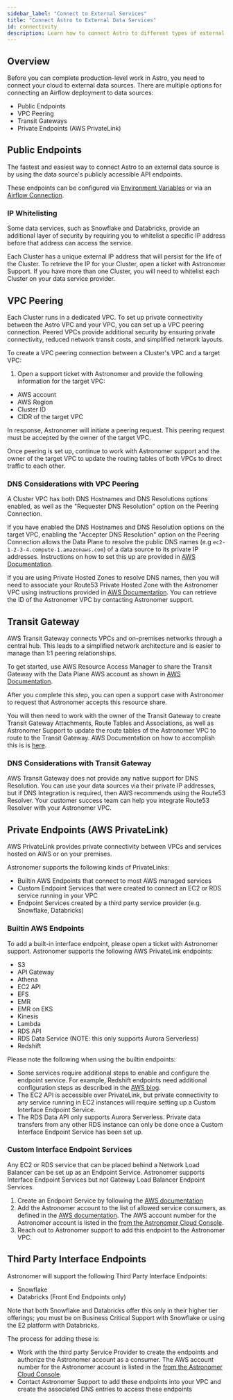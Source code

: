 ```yaml
---
sidebar_label: "Connect to External Services"
title: "Connect Astro to External Data Services"
id: connectivity
description: Learn how to connect Astro to different types of external data sources.
---
```


## Overview

Before you can complete production-level work in Astro, you need to connect your cloud to external data sources. There are multiple options for connecting an Airflow deployment to data sources:

- Public Endpoints
- VPC Peering
- Transit Gateways
- Private Endpoints (AWS PrivateLink)

## Public Endpoints

The fastest and easiest way to connect Astro to an external data source is by using the data source's publicly accessible API endpoints.

These endpoints can be configured via [Environment Variables](environment-variables.md) or via an [Airflow Connection](https://airflow.apache.org/docs/apache-airflow/stable/howto/connection.html).

### IP Whitelisting

Some data services, such as Snowflake and Databricks, provide an additional layer of security by requiring you to whitelist a specific IP address before that address can access the service.

Each Cluster has a unique external IP address that will persist for the life of the Cluster. To retrieve the IP for your Cluster, open a ticket with Astronomer Support. If you have more than one Cluster, you will need to whitelist each Cluster on your data service provider.

## VPC Peering

Each Cluster runs in a dedicated VPC. To set up private connectivity between the Astro VPC and your VPC, you can set up a VPC peering connection. Peered VPCs provide additional security by ensuring private connectivity, reduced network transit costs, and simplified network layouts.

To create a VPC peering connection between a Cluster's VPC and a target VPC:

1. Open a support ticket with Astronomer and provide the following information for the target VPC:

- AWS account
- AWS Region
- Cluster ID
- CIDR of the target VPC

In response, Astronomer will initiate a peering request. This peering request must be accepted by the owner of the target VPC.

Once peering is set up, continue to work with Astronomer support and the owner of the target VPC to update the routing tables of both VPCs to direct traffic to each other.

### DNS Considerations with VPC Peering

A Cluster VPC has both DNS Hostnames and DNS Resolutions options enabled, as well as the "Requester DNS Resolution" option on the Peering Connection.  

If you have enabled the DNS Hostnames and DNS Resolution options on the target VPC, enabling the "Accepter DNS Resolution" option on the Peering Connection allows the Data Plane to resolve the public DNS names (e.g `ec2-1-2-3-4.compute-1.amazonaws.com`) of a data source to its private IP addresses. Instructions on how to set this up are provided in [AWS Documentation](https://docs.aws.amazon.com/vpc/latest/peering/modify-peering-connections.html).

If you are using Private Hosted Zones to resolve DNS names, then you will need to associate your Route53 Private Hosted Zone with the Astronomer VPC using instructions provided in [AWS Documentation](https://aws.amazon.com/premiumsupport/knowledge-center/route53-private-hosted-zone/). You can retrieve the ID of the Astronomer VPC by contacting Astronomer support.

## Transit Gateway

AWS Transit Gateway connects VPCs and on-premises networks through a central hub. This leads to a simplified network architecture and is easier to manage than 1:1 peering relationships.  

To get started, use AWS Resource Access Manager to share the Transit Gateway with the Data Plane AWS account as shown in [AWS Documentation](https://docs.aws.amazon.com/vpc/latest/tgw/transit-gateway-share.html).

After you complete this step, you can open a support case with Astronomer to request that Astronomer accepts this resource share.  

You will then need to work with the owner of the Transit Gateway to create Transit Gateway Attachments, Route Tables and Associations, as well as Astronomer Support to update the route tables of the Astronomer VPC to route to the Transit Gateway.  AWS Documentation on how to accomplish this is is [here](https://docs.aws.amazon.com/vpc/latest/tgw/tgw-getting-started.html).

### DNS Considerations with Transit Gateway

AWS Transit Gateway does not provide any native support for DNS Resolution. You can use your data sources via their private IP addresses, but if DNS Integration is required, then AWS recommends using the Route53 Resolver.  Your customer success team can help you integrate Route53 Resolver with your Astronomer VPC.

## Private Endpoints (AWS PrivateLink)

AWS PrivateLink provides private connectivity between VPCs and services hosted on AWS or on your premises.  

Astronomer supports the following kinds of PrivateLinks:

- Builtin AWS Endpoints that connect to most AWS managed services
- Custom Endpoint Services that were created to connect an EC2 or RDS service running in your VPC
- Endpoint Services created by a third party service provider (e.g. Snowflake, Databricks)

### Builtin AWS  Endpoints

To add a built-in interface endpoint, please open a ticket with Astronomer support. Astronomer supports the following AWS PrivateLink endpoints:

- S3
- API Gateway
- Athena
- EC2 API
- EFS
- EMR
- EMR on EKS
- Kinesis
- Lambda
- RDS API
- RDS Data Service (NOTE: this only supports Aurora Serverless)
- Redshift

Please note the following when using the builtin endpoints:

- Some services require additional steps to enable and configure the endpoint service. For example, Redshift endpoints need additional configuration steps as described in the [AWS blog](https://aws.amazon.com/blogs/big-data/enable-private-access-to-amazon-redshift-from-your-client-applications-in-another-vpc/).
- The EC2 API is accessible over PrivateLink, but private connectivity to any service running in EC2 instances will require setting up a Custom Interface Endpoint Service.
- The RDS Data API only supports Aurora Serverless. Private data transfers from any other RDS instance can only be done once a Custom Interface Endpoint Service has been set up.

### Custom Interface Endpoint Services

Any EC2 or RDS service that can be placed behind a Network Load Balancer can be set up as an Endpoint Service.  Astronomer supports Interface Endpoint Services but not Gateway Load Balancer Endpoint Services.  

1. Create an Endpoint Service by following the [AWS documentation](https://docs.aws.amazon.com/vpc/latest/privatelink/create-endpoint-service.html)
2. Add the Astronomer account to the list of allowed service consumers, as defined in the [AWS documentation](https://docs.aws.amazon.com/vpc/latest/privatelink/add-endpoint-service-permissions.html).  The AWS account number for the Astronomer account is listed in the  [from the Astronomer Cloud Console](https://cloud.astronomer.io/clusters).
3. Reach out to Astronomer support to add this endpoint to the Astronomer VPC.

## Third Party Interface Endpoints

Astronomer will support the following Third Party Interface Endpoints:

- Snowflake
- Databricks (Front End Endpoints only)

Note that both Snowflake and Databricks offer this only in their higher tier offerings; you must be on Business Critical Support with Snowflake or using the E2 platform with Databricks.

The process for adding these is:

- Work with the third party Service Provider to  create the endpoints and authorize the Astronomer account as a consumer.  The AWS account number for the Astronomer account is listed in the  [from the Astronomer Cloud Console](https://cloud.astronomer.io/clusters).
- Contact Astronomer Support to add these endpoints into your VPC and create the associated DNS entries to access these endpoints
